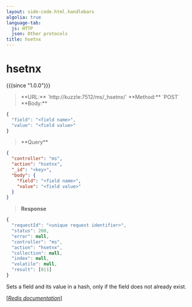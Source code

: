 ```yaml
---
layout: side-code.html.handlebars
algolia: true
language-tab:
  js: HTTP
  json: Other protocols
title: hsetnx
---
```


# hsetnx

{{{since "1.0.0"}}}



<blockquote class="js">
<p>
**URL:** `http://kuzzle:7512/ms/_hsetnx/<key>`  
**Method:** `POST`  
**Body:**
</p>
</blockquote>


```js
{
  "field": "<field name>",
  "value": "<field value>"
}
```



<blockquote class="json">
<p>
**Query**
</p>
</blockquote>


```json
{
  "controller": "ms",
  "action": "hsetnx",
  "_id": "<key>",
  "body": {
    "field": "<field name>",
    "value": "<field value>"
  }
}
```

>**Response**

```javascript
{
  "requestId": "<unique request identifier>",
  "status": 200,
  "error": null,
  "controller": "ms",
  "action": "hsetnx",
  "collection": null,
  "index": null,
  "volatile": null,
  "result": [0|1]
}
```

Sets a field and its value in a hash, only if the field does not already exist.

[[_Redis documentation_]](https://redis.io/commands/hsetnx)
